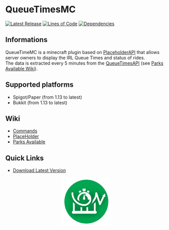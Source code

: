 # QueueTimesMC 
[![Latest Release](https://img.shields.io/github/release/MrUnic0rn0/QueueTimesMC.svg?label=latest%20release)](https://github.com/MrUnic0rn0/QueueTimesMC/releases/latest)
[![Lines of Code](https://img.shields.io/tokei/lines/github/MrUnic0rn0/QueueTimesMC)](https://github.com/MrUnic0rn0/QueueTimesMC)
[![Dependencies](https://img.shields.io/badge/dependencies-PlaceholderAPI-green)](https://github.com/PlaceholderAPI/PlaceholderAPI)

## Informations
QueueTimeMC is a minecraft plugin based on [PlaceholderAPI](https://github.com/PlaceholderAPI/PlaceholderAPI) that allows server owners to display the IRL Queue Times and status of rides.   
The data is extracted every 5 minutes from the [QueueTimesAPI](https://queue-times.com/) (see [Parks Available Wiki](wiki/parks_available.md)).

## Supported platforms
 - Spigot/Paper (from 1.13 to latest)
 - Bukkit (from 1.13 to latest)

## Wiki
 - [Commands](wiki/commands.md)
 - [PlaceHolder](wiki/placeholder.md)
 - [Parks Available](wiki/parks_available.md)

## Quick Links
 - [Download Latest Version](https://spigot.org/)


<p align="center">
  <img src="wiki/images/logo_qt.png" width="150" >
</p>

